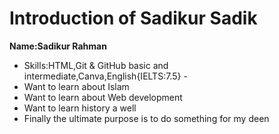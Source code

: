 # Introduction of Sadikur Sadik
**Name:Sadikur Rahman** <br>
- Skills:HTML,Git & GitHub basic and intermediate,Canva,English{IELTS:7.5} - <br>
- Want to learn  about Islam
- Want to learn about Web development
- Want to learn history a well
- Finally the ultimate purpose is to do something for my deen

